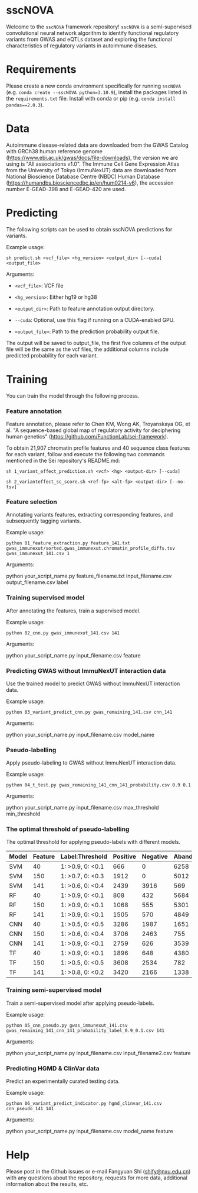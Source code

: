 # sscNOVA

Welcome to the ``` sscNOVA ``` framework repository!
``` sscNOVA ``` is a semi-supervised convolutional neural network algorithm to identify functional regulatory variants from GWAS and eQTLs dataset and exploring the functional characteristics of regulatory variants in autoimmune diseases. 

# Requirements

Please create a new conda environment specifically for running ``` sscNOVA ``` (e.g. ``` conda create --sscNOVA python=3.10.9 ```), install the packages listed in the ``` requirements.txt ``` file. Install with conda or pip (e.g. ``` conda install pandas==2.0.3 ```).

# Data

Autoimmune disease-related data are downloaded from the GWAS Catalog with GRCh38 human reference genome 
(https://www.ebi.ac.uk/gwas/docs/file-downloads), the version we are using is "All associations v1.0". 
The Immune Cell Gene Expression Atlas from the University of Tokyo (ImmuNexUT) data are downloaded from National Bioscience Database Centre (NBDC) Human Database (https://humandbs.biosciencedbc.jp/en/hum0214-v6), the accession number E-GEAD-398 and E-GEAD-420 are used.

# Predicting

The following scripts can be used to obtain sscNOVA predictions for variants.

Example usage:

```
sh predict.sh <vcf_file> <hg_version> <output_dir> [--cuda] <output_file>
```

Arguments:

* ```<vcf_file>```: VCF file

* ```<hg_version>```: Either hg19 or hg38

* ```<output_dir>```: Path to feature annotation output directory.

* ```--cuda```: Optional, use this flag if running on a CUDA-enabled GPU.

* ```<output_file>```: Path to the prediction probability output file.

The output will be saved to output_file, the first five columns of the output file will be the same as the vcf files, the additional columns include predicted probability for each variant.

# Training

You can train the model through the following process.

### Feature annotation

Feature annotation, please refer to Chen KM, Wong AK, Troyanskaya OG, et al. "A sequence-based global map of regulatory activity for deciphering human genetics" (https://github.com/FunctionLab/sei-framework).

To obtain 21,907 chromatin profile features and 40 sequence class features for each variant, follow and execute the following two commands mentioned in the Sei repository's README.md:

``` sh 1_variant_effect_prediction.sh <vcf> <hg> <output-dir> [--cuda] ```

``` sh 2_varianteffect_sc_score.sh <ref-fp> <alt-fp> <output-dir> [--no-tsv] ```

### Feature selection

Annotating variants features, extracting corresponding features, and subsequently tagging variants.
 
Example usage:

```
python 01_feature_extraction.py feature_141.txt gwas_immunexut/sorted.gwas_immunexut.chromatin_profile_diffs.tsv gwas_immunexut_141.csv 1
```

Arguments:

python your_script_name.py feature_filename.txt input_filename.csv output_filename.csv label

### Training supervised model

After annotating the features, train a supervised model.

Example usage:

```
python 02_cnn.py gwas_immunexut_141.csv 141
```

Arguments:

python your_script_name.py input_filename.csv feature

### Predicting GWAS without ImmuNexUT interaction data

Use the trained model to predict GWAS without ImmuNexUT interaction data.

Example usage:

```
python 03_variant_predict_cnn.py gwas_remaining_141.csv cnn_141
```

Arguments:

python your_script_name.py input_filename.csv model_name

### Pseudo-labelling

Apply pseudo-labeling to GWAS without ImmuNexUT interaction data.

Example usage:

```
python 04_t_test.py gwas_remaining_141_cnn_141_probability.csv 0.9 0.1
```

Arguments:

python your_script_name.py input_filename.csv max_threshold min_threshold

### The optimal threshold of pseudo-labelling

The optimal threshold for applying pseudo-labels with different models.

| Model | Feature | Label:Threshold | Positive | Negative | Abandon |
| ----- | ----- | ----- | ----- | ----- | ----- |
| SVM | 40 | 1: >0.9, 0: <0.1 | 666 | 0 | 6258 |
| SVM | 150 | 1: >0.7, 0: <0.3 | 1912 | 0 | 5012 |
| SVM | 141 | 1: >0.6, 0: <0.4 | 2439 | 3916 | 569 |
| RF | 40 | 1: >0.9, 0: <0.1 | 808 | 432 | 5684 |
| RF | 150 | 1: >0.9, 0: <0.1 | 1068 | 555 | 5301 |
| RF | 141 | 1: >0.9, 0: <0.1 | 1505 | 570 | 4849 |
| CNN | 40 | 1: >0.5, 0: <0.5 | 3286 | 1987 | 1651 |
| CNN | 150 | 1: >0.6, 0: <0.4 | 3706 | 2463 | 755 |
| CNN | 141 | 1: >0.9, 0: <0.1 | 2759 | 626 | 3539 |
| TF | 40 | 1: >0.9, 0: <0.1 | 1896 | 648 | 4380 |
| TF | 150 | 1: >0.5, 0: <0.5 | 3608 | 2534 | 782 |
| TF | 141 | 1: >0.8, 0: <0.2 | 3420 | 2166 | 1338 |

### Training semi-supervised model

Train a semi-supervised model after applying pseudo-labels.

Example usage:

```
python 05_cnn_pseudo.py gwas_immunexut_141.csv gwas_remaining_141_cnn_141_probability_label_0.9_0.1.csv 141
```

Arguments:

python your_script_name.py input_filename.csv input_filename2.csv feature

### Predicting HGMD & ClinVar data

Predict an experimentally curated testing data.

Example usage:

```
python 06_variant_predict_indicator.py hgmd_clinvar_141.csv cnn_pseudo_141 141
```

Arguments:

python your_script_name.py input_filename.csv model_name feature

# Help

Please post in the Github issues or e-mail Fangyuan Shi (shify@nxu.edu.cn) with any questions about the repository, requests for more data, additional information about the results, etc.




